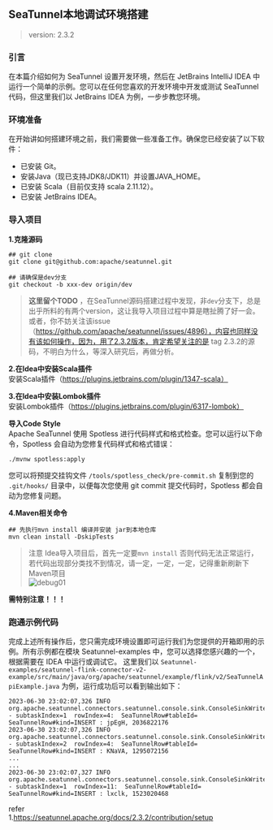 ## SeaTunnel本地调试环境搭建        

>version: 2.3.2 

### 引言    
在本篇介绍如何为 SeaTunnel 设置开发环境，然后在 JetBrains IntelliJ IDEA 中运行一个简单的示例。您可以在任何您喜欢的开发环境中开发或测试 SeaTunnel 代码，但这里我们以 JetBrains IDEA 为例，一步步教您环境。   

### 环境准备    
在开始讲如何搭建环境之前，我们需要做一些准备工作。确保您已经安装了以下软件：    
* 已安装 Git。
* 安装Java（现已支持JDK8/JDK11）并设置JAVA_HOME。
* 已安装 Scala（目前仅支持 scala 2.11.12）。
* 已安装 JetBrains IDEA。   

### 导入项目    

**1.克隆源码**      
```shell
## git clone
git clone git@github.com:apache/seatunnel.git   

## 请确保是dev分支 
git checkout -b xxx-dev origin/dev
```

>**这里留个TODO** ，在SeaTunnel源码搭建过程中发现，非`dev`分支下，总是出乎所料的有两个version，这让我导入项目过程中算是瞎扯腾了好一会。 或者，你不妨关注该issue （https://github.com/apache/seatunnel/issues/4896），内容也同样没有该如何操作，因为，用了2.3.2版本，肯定希望关注的是 tag 2.3.2的源码，不明白为什么，等深入研究后，再做分析。     
     

**2.在Idea中安装Scala插件**     
安装Scala插件（https://plugins.jetbrains.com/plugin/1347-scala）    

**3.在Idea中安装Lombok插件**        
安装Lombok插件（https://plugins.jetbrains.com/plugin/6317-lombok）  

**导入Code Style**  
Apache SeaTunnel 使用 Spotless 进行代码样式和格式检查。您可以运行以下命令，Spotless 会自动为您修复代码样式和格式错误：  
```shell
./mvnw spotless:apply   
```

您可以将预提交挂钩文件 `/tools/spotless_check/pre-commit.sh` 复制到您的 `.git/hooks/` 目录中，以便每次您使用 git commit 提交代码时，Spotless 都会自动为您修复问题。     


**4.Maven相关命令**         
```shell
## 先执行mvn install 编译并安装 jar到本地仓库   
mvn clean install -DskipTests   
```

>注意 Idea导入项目后，首先一定要`mvn install` 否则代码无法正常运行，若代码出现部分类找不到情况，请一定，一定，一定，记得重新刷新下Maven项目     
![debug01](http://img.xinzhuxiansheng.com/blogimgs/seatunnel/debug01.png)  

**需特别注意！！！**        

### 跑通示例代码    
完成上述所有操作后，您只需完成环境设置即可运行我们为您提供的开箱即用的示例。所有示例都在模块 Seatunnel-examples 中，您可以选择您感兴趣的一个，根据需要在 IDEA 中运行或调试它。
这里我们以 `Seatunnel-examples/seatunnel-flink-connector-v2-example/src/main/java/org/apache/seatunnel/example/flink/v2/SeaTunnelApiExample.java` 为例，运行成功后可以看到输出如下：    
```
2023-06-30 23:02:07,326 INFO  org.apache.seatunnel.connectors.seatunnel.console.sink.ConsoleSinkWriter - subtaskIndex=1  rowIndex=4:  SeaTunnelRow#tableId= SeaTunnelRow#kind=INSERT : jpEgH, 2036822176
2023-06-30 23:02:07,326 INFO  org.apache.seatunnel.connectors.seatunnel.console.sink.ConsoleSinkWriter - subtaskIndex=2  rowIndex=4:  SeaTunnelRow#tableId= SeaTunnelRow#kind=INSERT : KNaVA, 1295072156
...
...
2023-06-30 23:02:07,327 INFO  org.apache.seatunnel.connectors.seatunnel.console.sink.ConsoleSinkWriter - subtaskIndex=1  rowIndex=11:  SeaTunnelRow#tableId= SeaTunnelRow#kind=INSERT : lxclk, 1523020468
```

refer   
1.https://seatunnel.apache.org/docs/2.3.2/contribution/setup